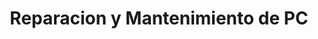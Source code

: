 ---
title: "Reparacion y Mantenimiento de PC"
url: /masaya/reparacion-y-mantenimiento-de-pc/
shop: Elektronik
---